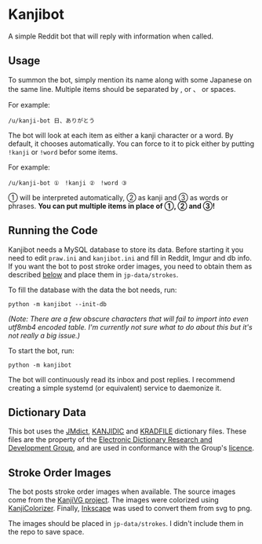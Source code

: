 # Kanjibot 

A simple Reddit bot that will reply with information when called.

## Usage

To summon the bot, simply mention its name along with some Japanese on the same line. Multiple items should be separated by , or 、 or spaces.

For example:

    /u/kanji-bot 日、ありがとう

The bot will look at each item as either a kanji character or a word. By default, it chooses automatically. You can force to it to pick either by putting `!kanji` or `!word` befor some items.

For example:

    /u/kanji-bot ①　!kanji ②　!word ③

① will be interpreted automatically, ② as kanji and ③ as words or phrases. **You can put multiple items in place of ①, ② and ③!**

## Running the Code

Kanjibot needs a MySQL database to store its data. Before starting it you need to edit `praw.ini` and `kanjibot.ini` and fill in Reddit, Imgur and db info. If you want the bot to post stroke order images, you need to obtain them as described [below](#stroke-order-images) and place them in `jp-data/strokes`.

To fill the database with the data the bot needs, run:

    python -m kanjibot --init-db

_(Note: There are a few obscure characters that will fail to import into even utf8mb4 encoded table. I'm currently not sure what to do about this but it's not really a big issue.)_

To start the bot, run:

    python -m kanjibot

The bot will continuously read its inbox and post replies. I recommend creating a simple systemd (or equivalent) service to daemonize it.

## Dictionary Data

This bot uses the [JMdict](http://www.edrdg.org/jmdict/edict_doc.html), [KANJIDIC](http://nihongo.monash.edu/kanjidic2/index.html) and [KRADFILE](http://nihongo.monash.edu//kradinf.html) dictionary files. These files are the property of the [Electronic Dictionary Research and Development Group](http://www.edrdg.org/), and are used in conformance with the Group's [licence](http://www.edrdg.org/edrdg/licence.html).

## Stroke Order Images

The bot posts stroke order images when available. The source images come from the [KanjiVG project](http://kanjivg.tagaini.net/). The images were colorized using [KanjiColorizer](https://github.com/cayennes/kanji-colorize). Finally, [Inkscape](https://inkscape.org/) was used to convert them from svg to png.

The images should be placed in `jp-data/strokes`. I didn't include them in the repo to save space.
